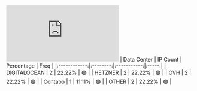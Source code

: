 ![Diagramm](https://github.com/obajay/StateSync-snapshots/blob/main/Projects/Likecoin/1/README.md)
| Data Center | IP Count | Percentage | Freq |
|:------------:|:--------:|:-----------:|:-----:|
| DIGITALOCEAN | 2 | 22.22% | 🟢 |
| HETZNER | 2 | 22.22% | 🟢 |
| OVH | 2 | 22.22% | 🟢 |
| Contabo | 1 | 11.11% | 🟢 |
| OTHER | 2 | 22.22% | 🟢 |
